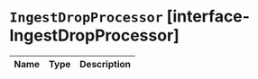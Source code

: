 # `IngestDropProcessor` [interface-IngestDropProcessor]

| Name | Type | Description |
| - | - | - |

